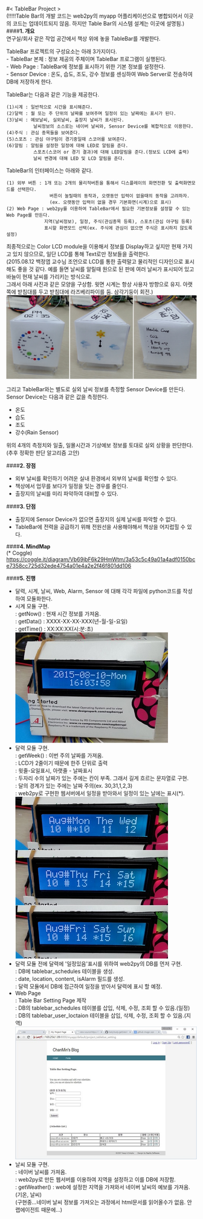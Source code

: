#< TableBar Project >  
(!!!!!Table Bar의 개발 코드는 web2py의 myapp 어플리케이션으로 병합되어서 이곳의 코드는 업데이트되지 않음. 하지만 Table Bar의 시스템 설계는 이곳에 설명됨.)  
####**1. 개요**  
연구실/회사 같은 작업 공간에서 책상 위에 놓을 TableBar를 개발한다.  

TableBar 프로젝트의 구성요소는 아래 3가지이다.  
    - TableBar 본체 : 정보 제공의 주체이며 TableBar 프로그램이 실행된다.  
    - Web Page : TableBar에 정보를 표시하기 위한 기본 정보를 설정한다.  
    - Sensor Device : 온도, 습도, 조도, 강수 정보를 센싱하여 Web Server로 전송하여 DB에 저장하게 한다.  

TableBar는 다음과 같은 기능을 제공한다.  

    (1)시계 : 일반적으로 시간을 표시해준다.
    (2)달력 : 월 또는 주 단위의 날짜를 보여주며 일정이 있는 날짜에는 표시가 된다.
    (3)날씨 : 예보날씨, 실외날씨, 출장지 날씨가 표시된다.
              날씨정보의 소스로는 네이버 날씨와, Sensor Device를 복합적으로 이용한다.
    (4)주식 : 관심 종목들을 보여준다.
    (5)스포츠 : 관심 야구팀이 경기중일때 스코어를 보여준다.
    (6)알림 : 알림을 설정한 일정에 대해 LED로 알림을 준다.
              스포츠(스코어 or 경기 결과)에 대해 LED알림을 준다.(정보도 LCD에 출력)
              날씨 변경에 대해 LED 및 LCD 알림을 준다.
    
TableBar의 인터페이스는 아래와 같다.

    (1) 외부 버튼 : 1개 또는 2개의 물리적버튼을 통해서 디스플레이의 화면전환 및 출력화면모드를 선택한다.
                    버튼이 눌릴때의 동작과, 오랫동안 입력이 없을때의 동작을 고려하자.
                    (ex. 오랫동안 입력이 없을 경우 기본화면(시계)으로 표시)
    (2) Web Page : web2py를 이용하여 TableBar에서 필요한 기본정보를 설정할 수 있는 Web Page를 만든다.
                  지역(날씨정보), 일정, 주식(관심종목 등록), 스포츠(관심 야구팀 등록)
                  표시할 화면모드 선택(ex. 주식에 관심이 없으면 주식은 표시하지 않도록 설정)

최종적으로는 Color LCD module을 이용해서 정보를 Display하고 싶지만 현재 가지고 있지 않으므로, 일단 LCD를 통해 Text로만 정보들을 출력한다.  
(2015.08.12 백정엽 교수님 조언으로 LCD를 통한 출력말고 물리적인 디자인으로 표시해도 좋을 것 같다. 예를 들면 날씨를 알릴때 원으로 된 판에 여러 날씨가 표시되어 있고 바늘이 현재 날씨를 가리키는 방식으로.  
그래서 아래 사진과 같은 모양을 구상함. 윗면 시계는 항상 사용자 방향으로 유지. 아랫쪽에 받침대를 두고 받침대에 라즈베리파이를 둠. 삼각기둥이 회전.)  
![](https://github.com/ChanMinPark/DailyStudy/blob/master/RefImage/TableBar_future_2.jpg)

그리고 TableBar와는 별도로 실외 날씨 정보를 측정할 Sensor Device를 만든다. Sensor Device는 다음과 같은 값을 측정한다.  

   - 온도
   - 습도
   - 조도
   - 강수(Rain Sensor)

위의 4개의 측정치와 일출, 일몰시간과 기상예보 정보를 토대로 실외 상황을 판단한다.(추후 정확한 판단 알고리즘 고안)

####**2. 장점**  
- 외부 날씨를 확인하기 어려운 실내 환경에서 외부의 날씨를 확인할 수 있다.  
- 책상에서 업무를 보다가 일정을 잊는 경우를 줄인다.  
- 출장지의 날씨를 미리 파악하여 대비할 수 있다.  

####**3. 단점**  
- 출장지에 Sensor Device가 없으면 출장지의 실제 날씨를 파악할 수 없다.
- TableBar에 전력을 공급하기 위해 전원선을 사용해야해서 책상을 어지럽힐 수 있다.

####**4. MindMap**  
(* Coggle)  
https://coggle.it/diagram/Vb69jbF6k29HmWtm/3a53c5c49a01a4adf0150bce7358cc725d32ede4754a01e4a2e2f46f801dd106  

####**5. 진행**
- 달력, 시계, 날씨, Web, Alarm, Sensor 에 대해 각각 파일에 python코드를 작성하여 모듈화한다.  
- 시계 모듈 구현.  
    : getNow() : 현재 시간 정보를 가져옴.  
    : getData() : XXXX-XX-XX-XXX(년-월-일-요일)  
    : getTime() : XX:XX:XX(시:분:초)  
![](https://github.com/ChanMinPark/DailyStudy/blob/master/RefImage/TableBar_2.jpg)
- 달력 모듈 구현.  
    : getWeek() : 이번 주의 날짜를 가져옴.  
    : LCD가 2줄이기 때문에 한주 단위로 출력  
    : 윗줄-요일표시, 아랫줄 - 날짜표시  
    : 두자리 수의 날짜가 있는 주에는 칸이 부족. 그래서 길게 흐르는 문자열로 구현.  
    : 달의 경계가 있는 주에는 날짜 주의(ex. 30,31,1,2,3)  
    : web2py로 구현한 웹서버에서 일정을 받아와서 일정이 있는 날에는 표시(*).  
![](https://github.com/ChanMinPark/DailyStudy/blob/master/RefImage/TableBar_1.jpg)
- 달력 모듈 전에 달력에 '일정있음'표시를 위하여 web2py의 DB를 먼저 구현.  
    : DB에 tablebar_schedules 테이블을 생성.  
    : date, location, content, isAlarm 필드를 생성.  
    : 달력 모듈에서 DB에 접근하여 일정을 받아서 달력에 표시 할 예정.  
- Web Page  
    : Table Bar Setting Page 제작  
    : DB의 tablebar_schedules 테이블를 삽입, 삭제, 수정, 조회 할 수 있음.(일정)  
    : DB의 tablebar_user_loctaion 테이블을 삽입, 삭제, 수정, 조회 할 수 있음.(지역)  
![](https://github.com/ChanMinPark/DailyStudy/blob/master/RefImage/TableBar_3.jpg)
- 날씨 모듈 구현.  
    : 네이버 날씨를 가져옴.  
    : web2py로 만든 웹서버를 이용하여 지역을 설정하고 이를 DB에 저장함.  
    : getWeather() : web에 설정한 지역을 가져와서 네이버 날씨의 예보를 가져옴.(기온, 날씨)  
    (구현중...네이버 날씨 정보를 가져오는 과정에서 html문서를 읽어올수가 없음. 안랩에이전트 때문에...)
